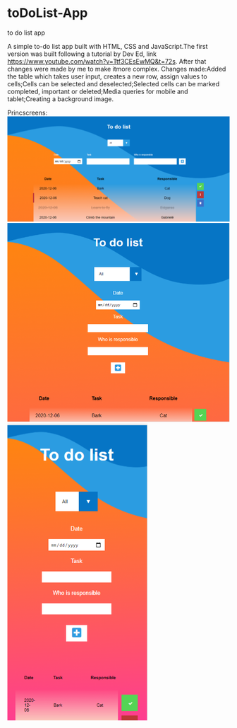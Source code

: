 # toDoList-App
to do list app

A simple to-do list app built with HTML, CSS and JavaScript.The first version was built following a tutorial by Dev Ed, link https://www.youtube.com/watch?v=Ttf3CEsEwMQ&t=72s. After that changes were made by me to make itmore complex. Changes made:Added the table which takes user input, creates a new row, assign values to cells;Cells can be selected and deselected;Selected cells can be marked completed, important or deleted;Media queries for mobile and tablet;Creating a background image.

Princscreens:
![](Desktop%20toDo.png)
![](Tablet%20toDo.png)
![](Mobile%20toDo.png)


